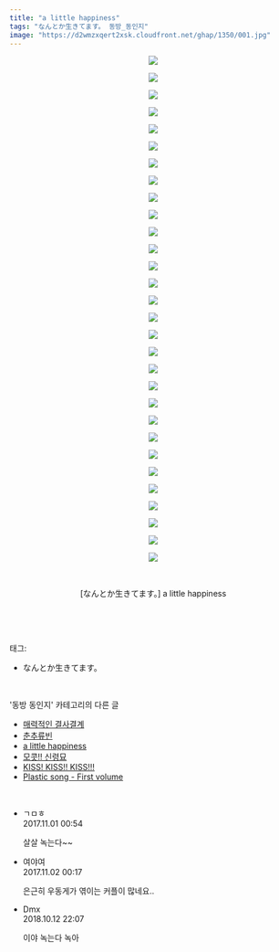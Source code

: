 ```yaml
---
title: "a little happiness"
tags: "なんとか生きてます。 동방_동인지"
image: "https://d2wmzxqert2xsk.cloudfront.net/ghap/1350/001.jpg"
---
```

<div class="article">
<p style="text-align: center; clear: none; float: none;"><img src="{{ site.imgserver11 }}/ghap/1350/001.jpg"/></p>
<p style="text-align: center; clear: none; float: none;"><img src="{{ site.imgserver11 }}/ghap/1350/002.jpg"/></p>
<p style="text-align: center; clear: none; float: none;"><img src="{{ site.imgserver11 }}/ghap/1350/003.jpg"/></p>
<p style="text-align: center; clear: none; float: none;"><img src="{{ site.imgserver11 }}/ghap/1350/004.jpg"/></p>
<p style="text-align: center; clear: none; float: none;"><img src="{{ site.imgserver11 }}/ghap/1350/005.jpg"/></p>
<p style="text-align: center; clear: none; float: none;"><img src="{{ site.imgserver11 }}/ghap/1350/006.jpg"/></p>
<p style="text-align: center; clear: none; float: none;"><img src="{{ site.imgserver11 }}/ghap/1350/007.jpg"/></p>
<p style="text-align: center; clear: none; float: none;"><img src="{{ site.imgserver11 }}/ghap/1350/008.jpg"/></p>
<p style="text-align: center; clear: none; float: none;"><img src="{{ site.imgserver11 }}/ghap/1350/009.jpg"/></p>
<p style="text-align: center; clear: none; float: none;"><img src="{{ site.imgserver11 }}/ghap/1350/010.jpg"/></p>
<p style="text-align: center; clear: none; float: none;"><img src="{{ site.imgserver11 }}/ghap/1350/011.jpg"/></p>
<p style="text-align: center; clear: none; float: none;"><img src="{{ site.imgserver11 }}/ghap/1350/012.jpg"/></p>
<p style="text-align: center; clear: none; float: none;"><img src="{{ site.imgserver11 }}/ghap/1350/013.jpg"/></p>
<p style="text-align: center; clear: none; float: none;"><img src="{{ site.imgserver11 }}/ghap/1350/014.jpg"/></p>
<p style="text-align: center; clear: none; float: none;"><img src="{{ site.imgserver11 }}/ghap/1350/015.jpg"/></p>
<p style="text-align: center; clear: none; float: none;"><img src="{{ site.imgserver11 }}/ghap/1350/016.jpg"/></p>
<p style="text-align: center; clear: none; float: none;"><img src="{{ site.imgserver11 }}/ghap/1350/017.jpg"/></p>
<p style="text-align: center; clear: none; float: none;"><img src="{{ site.imgserver11 }}/ghap/1350/018.jpg"/></p>
<p style="text-align: center; clear: none; float: none;"><img src="{{ site.imgserver11 }}/ghap/1350/019.jpg"/></p>
<p style="text-align: center; clear: none; float: none;"><img src="{{ site.imgserver11 }}/ghap/1350/020.jpg"/></p>
<p style="text-align: center; clear: none; float: none;"><img src="{{ site.imgserver11 }}/ghap/1350/021.jpg"/></p>
<p style="text-align: center; clear: none; float: none;"><img src="{{ site.imgserver11 }}/ghap/1350/022.jpg"/></p>
<p style="text-align: center; clear: none; float: none;"><img src="{{ site.imgserver11 }}/ghap/1350/023.jpg"/></p>
<p style="text-align: center; clear: none; float: none;"><img src="{{ site.imgserver11 }}/ghap/1350/024.jpg"/></p>
<p style="text-align: center; clear: none; float: none;"><img src="{{ site.imgserver11 }}/ghap/1350/025.jpg"/></p>
<p style="text-align: center; clear: none; float: none;"><img src="{{ site.imgserver11 }}/ghap/1350/026.jpg"/></p>
<p style="text-align: center; clear: none; float: none;"><img src="{{ site.imgserver11 }}/ghap/1350/027.jpg"/></p>
<p style="text-align: center; clear: none; float: none;"><img src="{{ site.imgserver11 }}/ghap/1350/028.jpg"/></p>
<p style="text-align: center; clear: none; float: none;"><img src="{{ site.imgserver11 }}/ghap/1350/029.jpg"/></p>
<p style="text-align: center; clear: none; float: none;"><img src="{{ site.imgserver11 }}/ghap/1350/030.jpg"/></p>
<p style="text-align: center; clear: none; float: none;"><br/></p>
<p style="text-align: center; clear: none; float: none;">[なんとか生きてます。] a little happiness</p>
<p><br/></p>
</div><br/>
<div class="tagTrail">
<p>태그: </p>
<ul>
<li>なんとか生きてます。</li>
</ul>
</div><br/>
<div class="another">
<p>'동방 동인지' 카테고리의 다른 글</p>
<ul>
<li><a href="/ghap_1352">매력적인 결사결계</a></li>
<li><a href="/ghap_1351">춘추류빈</a></li>
<li><a href="/ghap_1350">a little happiness</a></li>
<li><a href="/ghap_1349">모콧!! 신령묘</a></li>
<li><a href="/ghap_1348">KISS! KISS!! KISS!!!</a></li>
<li><a href="/ghap_1347">Plastic song - First volume</a></li>
</ul>
</div><br/>
<div class="cb_module cb_fluid">
<div class="cb_wrt cb_profile">
<div class="comment">
<ul>
<li class="cb_thumb_off" id="comment15119268">
<div class="cb_comment_area">
<div class="cb_info_area">
<div class="cb_section">
<span class="cb_nick_name">ㄱㅁㅎ</span>
</div>
<div class="cb_section">
<span class="cb_date">2017.11.01 00:54 </span>
</div>
</div>
<div class="cb_dsc_comment">
<p class="cb_dsc">
											살살 녹는다~~
										</p>
</div>
</div></li>
<li class="cb_thumb_off" id="comment15120036">
<div class="cb_comment_area">
<div class="cb_info_area">
<div class="cb_section">
<span class="cb_nick_name">여야여</span>
</div>
<div class="cb_section">
<span class="cb_date">2017.11.02 00:17 </span>
</div>
</div>
<div class="cb_dsc_comment">
<p class="cb_dsc">
											은근히 우동게가 엮이는 커플이 많네요..
										</p>
</div>
</div></li>
<li class="cb_thumb_off" id="comment15353559">
<div class="cb_comment_area">
<div class="cb_info_area">
<div class="cb_section">
<span class="cb_nick_name">Dmx</span>
</div>
<div class="cb_section">
<span class="cb_date">2018.10.12 22:07 </span>
</div>
</div>
<div class="cb_dsc_comment">
<p class="cb_dsc">
											이야 녹는다 녹아
										</p>
</div>
</div></li>
</ul>
</div>
</div><!-- commentList close -->
</div><br/>
